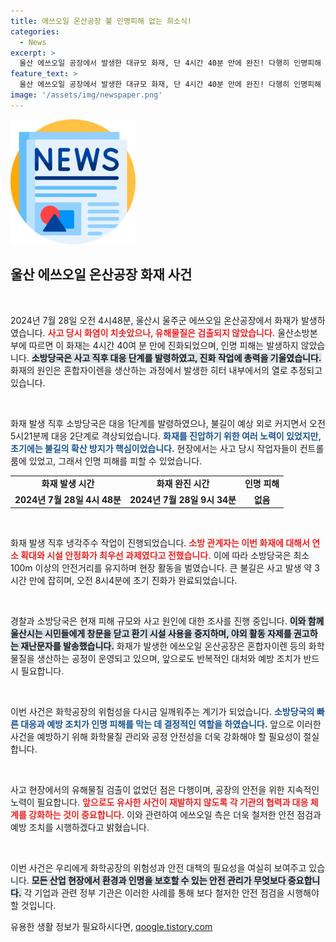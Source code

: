 ```yaml
---
title: 에쓰오일 온산공장 불 인명피해 없는 희소식!
categories:
  - News
excerpt: >
  울산 에쓰오일 공장에서 발생한 대규모 화재, 단 4시간 40분 만에 완진! 다행히 인명피해 없이 유해물질도 검출되지 않아. 화재 발생 원인은 무엇일까? 여러분의 궁금증을 해결해드립니다!
feature_text: >
  울산 에쓰오일 공장에서 발생한 대규모 화재, 단 4시간 40분 만에 완진! 다행히 인명피해 없이 유해물질도 검출되지 않아. 화재 발생 원인은 무엇일까? 여러분의 궁금증을 해결해드립니다!
image: '/assets/img/newspaper.png'
---
```


<p><img src="/assets/img/newspaper.png" alt="kimp 속보" /></p>

<h2 data-ke-size="size26">울산 에쓰오일 온산공장 화재 사건</h2>

<p data-ke-size="size16">&nbsp;</p>

<p data-ke-size="size16">2024년 7월 28일 오전 4시48분, 울산시 울주군 에쓰오일 온산공장에서 화재가 발생하였습니다. <b><span style="color: #ee2323;">사고 당시 화염이 치솟았으나, 유해물질은 검출되지 않았습니다.</span></b> 울산소방본부에 따르면 이 화재는 4시간 40여 분 만에 진화되었으며, 인명 피해는 발생하지 않았습니다. <b><span style="background-color: #21538527;">소방당국은 사고 직후 대응 단계를 발령하였고, 진화 작업에 총력을 기울였습니다.</span></b> 화재의 원인은 혼합자이렌을 생산하는 과정에서 발생한 히터 내부에서의 열로 추정되고 있습니다.</p>

<p data-ke-size="size16">&nbsp;</p>

<p>화재 발생 직후 소방당국은 대응 1단계를 발령하였으나, 불길이 예상 외로 커지면서 오전 5시21분께 대응 2단계로 격상되었습니다. <b><span style="color: #1a5490;">화재를 진압하기 위한 여러 노력이 있었지만, 초기에는 불길의 확산 방지가 핵심이었습니다.</span></b> 현장에서는 사고 당시 작업자들이 컨트롤룸에 있었고, 그래서 인명 피해를 피할 수 있었습니다.</p>

<table>
    <tr>
        <td style="text-align: center; height: 17px;"><b>화재 발생 시간</b></td>
        <td style="text-align: center; height: 17px;"><b>화재 완진 시간</b></td>
        <td style="text-align: center; height: 17px;"><b>인명 피해</b></td>
    </tr>
    <tr>
        <td style="text-align: center; height: 17px;"><b>2024년 7월 28일 4시 48분</b></td>
        <td style="text-align: center; height: 17px;"><b>2024년 7월 28일 9시 34분</b></td>
        <td style="text-align: center; height: 17px;"><b>없음</b></td>
    </tr>
</table>

<p data-ke-size="size16">&nbsp;</p>

<p>화재 발생 직후 냉각주수 작업이 진행되었습니다. <b><span style="color: #ee2323;">소방 관계자는 이번 화재에 대해서 연소 확대와 시설 안정화가 최우선 과제였다고 전했습니다.</span></b> 이에 따라 소방당국은 최소 100m 이상의 안전거리를 유지하며 현장 활동을 벌였습니다. 큰 불길은 사고 발생 약 3시간 만에 잡히며, 오전 8시4분에 초기 진화가 완료되었습니다.</p>

<p data-ke-size="size16">&nbsp;</p>

<p>경찰과 소방당국은 현재 피해 규모와 사고 원인에 대한 조사를 진행 중입니다. <b><span style="background-color: #21538527;">이와 함께 울산시는 시민들에게 창문을 닫고 환기 시설 사용을 중지하며, 야외 활동 자제를 권고하는 재난문자를 발송했습니다.</span></b> 화재가 발생한 에쓰오일 온산공장은 혼합자이렌 등의 화학물질을 생산하는 공정이 운영되고 있으며, 앞으로도 반복적인 대처와 예방 조치가 반드시 필요합니다.</p>

<p data-ke-size="size16">&nbsp;</p>

<p>이번 사건은 화학공장의 위험성을 다시금 일깨워주는 계기가 되었습니다. <b><span style="color: #1a5490;">소방당국의 빠른 대응과 예방 조치가 인명 피해를 막는 데 결정적인 역할을 하였습니다.</span></b> 앞으로 이러한 사건을 예방하기 위해 화학물질 관리와 공정 안전성을 더욱 강화해야 할 필요성이 절실합니다. </p>

<p data-ke-size="size16">&nbsp;</p>

<p>사고 현장에서의 유해물질 검출이 없었던 점은 다행이며, 공장의 안전을 위한 지속적인 노력이 필요합니다. <b><span style="color: #ee2323;">앞으로도 유사한 사건이 재발하지 않도록 각 기관의 협력과 대응 체계를 강화하는 것이 중요합니다.</span></b> 이와 관련하여 에쓰오일 측은 더욱 철저한 안전 점검과 예방 조치를 시행하겠다고 밝혔습니다. </p>

<p data-ke-size="size16">&nbsp;</p> 

<p>이번 사건은 우리에게 화학공장의 위험성과 안전 대책의 필요성을 여실히 보여주고 있습니다. <b><span style="background-color: #21538527;">모든 산업 현장에서 환경과 인명을 보호할 수 있는 안전 관리가 무엇보다 중요합니다.</span></b> 각 기업과 관련 정부 기관은 이러한 사례를 통해 보다 철저한 안전 점검을 시행해야 할 것입니다.</p>
유용한 생활 정보가 필요하시다면, <a href="https://qoogle.tistory.com" rel="dofollow">qoogle.tistory.com</a>


